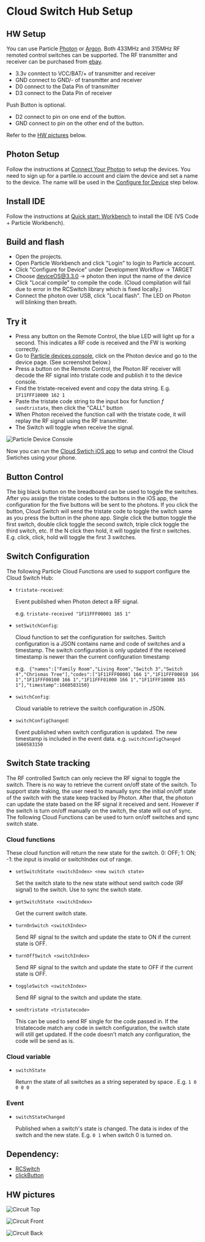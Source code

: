 # Cloud Switch Hub Setup

## HW Setup

You can use Particle [Photon](https://store.particle.io/collections/wifi/products/photon)
or [Argon](https://store.particle.io/collections/wifi/products/argon).
Both 433MHz and 315MHz RF remoted control switches can be supported. 
The RF transmitter and receiver can be purchased from 
[ebay](https://www.ebay.com/sch/i.html?_from=R40&_trksid=p2334524.m570.l1313&_nkw=315+433+mhz+rf+transmitter+and+receiver+with+antenna&_sacat=0&LH_TitleDesc=0&_odkw=433+mhz+rf+transmitter+and+receiver+with+antenna&_osacat=0&LH_PrefLoc=2).

- 3.3v conntect to VCC/BAT/+ of transmitter and receiver
- GND connect to GND/- of transmitter and receiver
- D0 connect to the Data Pin of transmitter
- D3 connect to the Data Pin of receiver

Push Button is optional.

- D2 connect to pin on one end of the  button.
- GND connect to pin on the other end of the button.

Refer to the [HW pictures](#hw-pictures) below.

## Photon Setup

Follow the instructions at [Connect Your Photon](https://docs.particle.io/quickstart/photon/#connect-your-photon)
to setup the devices. You need to sign up for a partile.io account and claim the device and set a name to the device.
The name will be used in the [Configure for Device](#build-and-flash) step below.

## Install IDE

Follow the instructions at [Quick start: Workbench](https://docs.particle.io/quickstart/workbench/)
to install the IDE (VS Code + Particle Workbench).

## Build and flash

- Open the projects.
- Open Particle Workbench and click "Login" to login to Particle account.
- Click "Configure for Device" under Development Workflow -> TARGET
- Choose deviceOS@3.3.0 -> photon then input the name of the device
- Click "Local compile" to compile the code. 
  (Cloud compilation will fail due to error in the RCSwitch library which is fixed locally.)
- Connect the photon over USB, click "Local flash". The LED on Photon will blinking then breath.

## Try it

- Press any button on the Remote Control, the blue LED will light up for a second. 
  This indicates a RF code is received and the FW is working correctly. 
- Go to [Particle devices console](https://console.particle.io/devices), click on the Photon device and go to the device page. (See screenshot below.)
- Press a button on the Remote Control, the Photon RF receiver wlll decode the RF signal into tristate code and publish it to the device console.
- Find the tristate-received event and copy the data string. E.g. `1F11FFF10000 162 1`
- Paste the tristate code string to the input box for function *f* `sendtristate`, then click the "CALL" button
- When Photon received the function call with the tristate code, it will replay the RF signal using the RF transmitter.
- The Switch will toggle when receive the signal.

![Particle Device Console](../docs/Particle_Console.png)

Now you can run the [Cloud Swtich iOS app](../ios) to setup and control the Cloud Swtiches using your phone.

## Button Control

The big black button on the breadboard can be used to toggle the switches. After you assign the tristate
codes to the buttons in the iOS app, the configuration for the five buttons will be sent to the photons.
If you click the button, Cloud Switch will send the tristate code to toggle the switch same as you press the button
in the phone app. Single click the button toggle the first switch, double click toggle the second switch,
triple click toggle the third switch, etc. If the N click then hold, it will toggle the first n switches.
E.g. click, click, hold will toggle the first 3 switches.

## Switch Configuration

The following Particle Cloud Functions are used to support configure the Cloud Switch Hub:

- `tristate-received`: 

  Event published when Photon detect a RF signal. 
  
  e.g. `tristate-received "1F11FFF00001 165 1"`
  
- `setSwitchConfig`: 

  Cloud function to set the configuration for switches. Switch configuration is a JSON contains name and code of
  switches and a timestamp. The switch configuration is only updated if the received timestamp is newer than the
  current configuration timestamp
  
  e.g. ` {"names":["Family Room","Living Room","Switch 3","Switch 4","Chrismas Tree"],"codes":["1F11FFF00001 166 1","1F11FFF00010 166 1","1F11FFF00100 166 1","1F11FFF01000 166 1","1F11FFF10000 165 1"],"timestamp":1660583150}`
  
- `switchConfig`:
 
  Cloud variable to retrieve the switch configuration in JSON.

- `switchConfigChanged`: 
  
  Event published when switch configuration is updated. The new timestamp is included in the event data.
  e.g. `switchConfigChanged 1660583150`

## Switch State tracking

The RF controlled Switch can only recieve the RF signal to toggle the switch. There is no way to retrieve the 
current on/off state of the switch. To support state traking, the user need to manually sync the initial on/off
state of the switch with the state keep tracked by Photon. After that, the photon can update the state based on
the RF signal it received and sent. However if the switch is turn on/off manually on the switch, the state will
out of sync. The following Cloud Functions can be used to turn on/off switches and sync switch state.

### Cloud functions

These cloud function will return the new state for the switch. 0: OFF; 1: ON; -1: the input is invalid or switchIndex out of range. 

- `setSwitchState <switchIndex> <new switch state>`

  Set the switch state to the new state without send switch code (RF signal) to the switch. Use to sync the switch state.
  
- `getSwitchState <switchIndex>`

  Get the current switch state.
  
- `turnOnSwitch <switchIndex>`

  Send RF signal to the switch and update the state to ON if the current state is OFF.

- `turnOffSwitch <switchIndex>`

  Send RF signal to the switch and update the state to OFF if the current state is OFF.
  
- `toggleSwitch <switchIndex>`

  Send RF signal to the switch and update the state.

- `sendtristate <tristatecode>`

  This can be used to send RF single for the code passed in. If the tristatecode match any code in
  switch configuration, the switch state will still get updated. If the code doesn't match any configuration,
  the code will be send as is.

### Cloud variable

- `switchState`

  Return the state of all switches as a string seperated by space . E.g. `1 0 0 0 0`
  
### Event

- `switchStateChanged`

  Published when a switch's state is changed. The data is index of the switch and the new state.
  E.g. `0 1` when switch 0 is turned on.


## Dependency:

- [RCSwitch](https://github.com/suda/rcswitch)
- [clickButton](https://github.com/pkourany/clickButton)


<a name="hw-pictures"></a>
## HW pictures

![Circuit Top](../docs/Circuit_Top.png)

![Circuit Front](../docs/Circuit_Front.png)

![Circuit Back](../docs/Circuit_Back.png)

